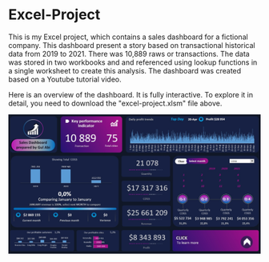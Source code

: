 # Excel-Project
This is my Excel project, which contains a sales dashboard for a fictional company. This dashboard present a story based on transactional historical data from 2019 to 2021. There was 10,889 raws or transactions. The data was stored in two workbooks and and referenced using lookup functions in a single worksheet to create this analysis. The dashboard was created based on a Youtube tutorial video. 

Here is an overview of the dashboard. It is fully interactive. To explore it in detail, you need to download the "excel-project.xlsm" file above.

![The dashboard preview](Excel_photo.jpg)
